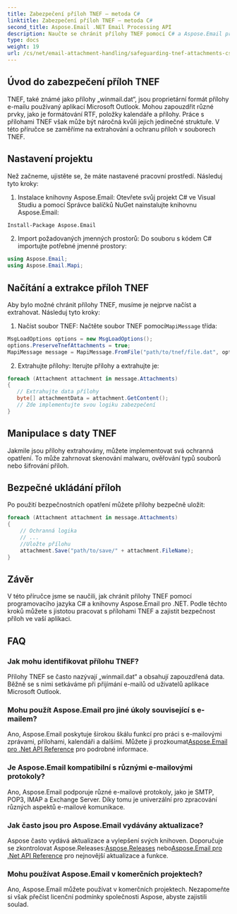 ```yaml
---
title: Zabezpečení příloh TNEF – metoda C#
linktitle: Zabezpečení příloh TNEF – metoda C#
second_title: Aspose.Email .NET Email Processing API
description: Naučte se chránit přílohy TNEF pomocí C# a Aspose.Email pro .NET. Podrobný průvodce včetně zdrojového kódu.
type: docs
weight: 19
url: /cs/net/email-attachment-handling/safeguarding-tnef-attachments-csharp-method/
---
```


## Úvod do zabezpečení příloh TNEF

TNEF, také známé jako přílohy „winmail.dat“, jsou proprietární formát přílohy e-mailu používaný aplikací Microsoft Outlook. Mohou zapouzdřit různé prvky, jako je formátování RTF, položky kalendáře a přílohy. Práce s přílohami TNEF však může být náročná kvůli jejich jedinečné struktuře. V této příručce se zaměříme na extrahování a ochranu příloh v souborech TNEF.

## Nastavení projektu

Než začneme, ujistěte se, že máte nastavené pracovní prostředí. Následuj tyto kroky:

1. Instalace knihovny Aspose.Email: Otevřete svůj projekt C# ve Visual Studiu a pomocí Správce balíčků NuGet nainstalujte knihovnu Aspose.Email:

```bash
Install-Package Aspose.Email
```

2. Import požadovaných jmenných prostorů: Do souboru s kódem C# importujte potřebné jmenné prostory:

```csharp
using Aspose.Email;
using Aspose.Email.Mapi;
```

## Načítání a extrakce příloh TNEF

Aby bylo možné chránit přílohy TNEF, musíme je nejprve načíst a extrahovat. Následuj tyto kroky:

1.  Načíst soubor TNEF: Načtěte soubor TNEF pomocí`MapiMessage` třída:

```csharp
MsgLoadOptions options = new MsgLoadOptions();
options.PreserveTnefAttachments = true;
MapiMessage message = MapiMessage.FromFile("path/to/tnef/file.dat", options);
```

2. Extrahujte přílohy: Iterujte přílohy a extrahujte je:

```csharp
foreach (Attachment attachment in message.Attachments)
{
   // Extrahujte data přílohy
   byte[] attachmentData = attachment.GetContent();
   // Zde implementujte svou logiku zabezpečení
}
```

## Manipulace s daty TNEF

Jakmile jsou přílohy extrahovány, můžete implementovat svá ochranná opatření. To může zahrnovat skenování malwaru, ověřování typů souborů nebo šifrování příloh.

## Bezpečné ukládání příloh

Po použití bezpečnostních opatření můžete přílohy bezpečně uložit:

```csharp
foreach (Attachment attachment in message.Attachments)
{
    // Ochranná logika
    // ...
    //Uložte přílohu
    attachment.Save("path/to/save/" + attachment.FileName);
}
```

## Závěr

V této příručce jsme se naučili, jak chránit přílohy TNEF pomocí programovacího jazyka C# a knihovny Aspose.Email pro .NET. Podle těchto kroků můžete s jistotou pracovat s přílohami TNEF a zajistit bezpečnost příloh ve vaší aplikaci.

## FAQ

### Jak mohu identifikovat přílohu TNEF?

Přílohy TNEF se často nazývají „winmail.dat“ a obsahují zapouzdřená data. Běžně se s nimi setkáváme při přijímání e-mailů od uživatelů aplikace Microsoft Outlook.

### Mohu použít Aspose.Email pro jiné úkoly související s e-mailem?

 Ano, Aspose.Email poskytuje širokou škálu funkcí pro práci s e-mailovými zprávami, přílohami, kalendáři a dalšími. Můžete ji prozkoumat[Aspose.Email pro .Net API Reference](https://reference.aspose.com/email/net) pro podrobné informace.

### Je Aspose.Email kompatibilní s různými e-mailovými protokoly?

Ano, Aspose.Email podporuje různé e-mailové protokoly, jako je SMTP, POP3, IMAP a Exchange Server. Díky tomu je univerzální pro zpracování různých aspektů e-mailové komunikace.

### Jak často jsou pro Aspose.Email vydávány aktualizace?

Aspose často vydává aktualizace a vylepšení svých knihoven. Doporučuje se zkontrolovat Aspose.Releases:[Aspose.Releases](https://releases.aspose.com/email/net/) nebo[Aspose.Email pro .Net API Reference](https://reference.aspose.com/email/net) pro nejnovější aktualizace a funkce.

### Mohu používat Aspose.Email v komerčních projektech?

Ano, Aspose.Email můžete používat v komerčních projektech. Nezapomeňte si však přečíst licenční podmínky společnosti Aspose, abyste zajistili soulad.